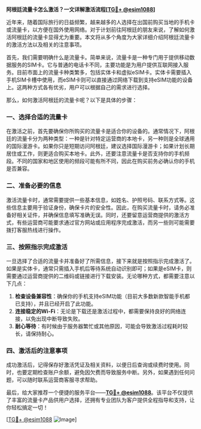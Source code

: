 **阿根廷流量卡怎么激活？一文详解激活流程[[TG💪+ @esim1088](https://t.me/s/esim1088)]**

近年来，随着国际旅行的日益频繁，越来越多的人选择在出国前购买当地的手机卡或流量卡，以方便在国外使用网络。对于计划前往阿根廷的朋友来说，了解如何激活阿根廷的流量卡显得尤为重要。本文将从多个角度为大家详细介绍阿根廷流量卡的激活方法以及相关的注意事项。

首先，我们需要明确什么是流量卡。简单来说，流量卡是一种专门用于提供移动数据服务的SIM卡。它与普通的电话卡不同，主要功能是为用户提供互联网接入服务。目前市面上的流量卡种类繁多，包括实体卡和虚拟eSIM卡。实体卡需要插入手机SIM卡槽中使用，而eSIM卡则可以直接通过网络下载到支持eSIM功能的设备上。这两种方式各有优劣，用户可以根据自己的需求进行选择。

那么，如何激活阿根廷的流量卡呢？以下是具体的步骤：

### 一、选择合适的流量卡

在激活之前，首先要确保你所购买的流量卡是适合你的设备的。通常情况下，阿根廷的流量卡分为两种类型：一种是针对特定运营商的本地卡，另一种则是全球通用的国际漫游卡。如果你只是短期访问阿根廷，建议选择国际漫游卡；如果计划长期居住或工作，则更适合购买本地卡。此外，还要注意流量卡是否支持你的手机频段。不同的国家和地区使用的频段可能有所不同，因此在购买前务必确认你的手机是否兼容。

### 二、准备必要的信息

激活流量卡时，通常需要提供一些基本信息，如姓名、护照号码、联系方式等。这些信息主要用于验证身份，确保卡片的安全性。因此，在购买流量卡时，请务必准备好相关证件，并确保信息填写准确无误。同时，还要留意运营商提供的激活方式，有些运营商可能要求通过官方网站或应用程序完成激活，而另一些则可能需要拨打客服热线进行操作。

### 三、按照指示完成激活

一旦选择了合适的流量卡并准备好了所需信息，接下来就是按照指示完成激活了。如果是实体卡，通常只需插入手机后等待系统自动识别即可；如果是eSIM卡，则需要通过运营商提供的二维码或链接进行下载安装。无论哪种方式，都需要注意以下几点：

1. **检查设备兼容性**：确保你的手机支持eSIM功能（目前大多数新款智能手机都已支持），并且已经开启了此功能。
2. **连接稳定的Wi-Fi**：无论是下载还是激活过程中，都需要保持良好的网络连接，以免出现中断导致失败。
3. **耐心等待**：有时候由于服务器繁忙或其他原因，可能会导致激活过程耗时较长，请保持耐心。

### 四、激活后的注意事项

成功激活后，记得保存好激活凭证及相关资料，以便日后查询或续费时使用。同时，也要定期检查账户余额，避免因欠费而导致服务中断。另外，如果遇到任何问题，可以随时联系运营商客服寻求帮助。

最后，给大家推荐一个便捷的服务平台——**[TG💪+ @esim1088](https://t.me/s/esim1088)**。该平台不仅提供了丰富的流量卡产品供用户选择，还拥有专业团队为客户提供全程指导和支持，让你轻松搞定一切！

[[TG💪+ @esim1088](https://t.me/s/esim1088) ![Image](https://i.postimg.cc/4NQfJmqS/Snipaste-2025-05-13-00-14-12.png)]